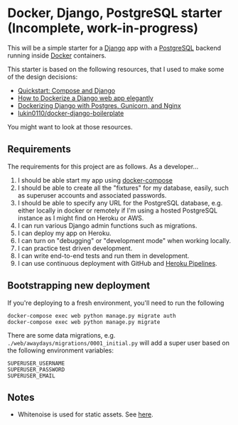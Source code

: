 # Docker, Django, PostgreSQL starter (Incomplete, work-in-progress)

This will be a simple starter for a
[Django](https://www.djangoproject.com/) app with a
[PostgreSQL](https://www.postgresql.org/) backend
running inside [Docker](https://www.docker.com/)
containers.

This starter is based on the following resources,
that I used to make some of the design decisions:

- [Quickstart: Compose and Django](https://docs.docker.com/compose/django/)
- [How to Dockerize a Django web app elegantly](https://medium.com/faun/tech-edition-how-to-dockerize-a-django-web-app-elegantly-924c0b83575d)
- [Dockerizing Django with Postgres, Gunicorn, and Nginx](https://testdriven.io/blog/dockerizing-django-with-postgres-gunicorn-and-nginx/)
- [lukin0110/docker-django-boilerplate](https://github.com/lukin0110/docker-django-boilerplate)

You might want to look at those resources.

## Requirements

The requirements for this project are as follows. As a developer...

1. I should be able start my app using [docker-compose](https://docs.docker.com/compose/)
2. I should be able to create all the "fixtures" for my database, easily, such
   as superuser accounts and associated passwords.
3. I should be able to specify any URL for the PostgreSQL database, e.g.
   either locally in docker or remotely if I'm using a hosted PostgreSQL
   instance as I might find on Heroku or AWS.
4. I can run various Django admin functions such as migrations.
5. I can deploy my app on Heroku.
6. I can turn on "debugging" or "development mode" when working locally.
7. I can practice test driven development.
8. I can write end-to-end tests and run them in development.
9. I can use continuous deployment with GitHub and [Heroku Pipelines](https://devcenter.heroku.com/articles/pipelines).

## Bootstrapping new deployment

If you're deploying to a fresh environment, you'll
need to run the following

```
docker-compose exec web python manage.py migrate auth
docker-compose exec web python manage.py migrate
```

There are some data migrations, e.g. `./web/awaydays/migrations/0001_initial.py` will add a super user based on the following
environment variables:

```
SUPERUSER_USERNAME
SUPERUSER_PASSWORD
SUPERUSER_EMAIL
```

## Notes

- Whitenoise is used for static assets. See [here](https://devcenter.heroku.com/articles/django-assets).
